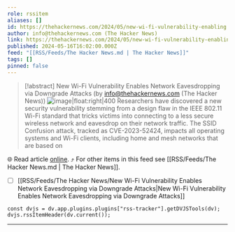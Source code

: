 ```yaml
---
role: rssitem
aliases: []
id: https://thehackernews.com/2024/05/new-wi-fi-vulnerability-enabling.html
author: info@thehackernews.com (The Hacker News)
link: https://thehackernews.com/2024/05/new-wi-fi-vulnerability-enabling.html
published: 2024-05-16T16:02:00.000Z
feed: "[[RSS/Feeds/The Hacker News.md | The Hacker News]]"
tags: []
pinned: false
---
```


> [!abstract] New Wi-Fi Vulnerability Enables Network Eavesdropping via Downgrade Attacks (by info@thehackernews.com (The Hacker News))
> ![image|float:right|400](https://blogger.googleusercontent.com/img/b/R29vZ2xl/AVvXsEj6d7Gzb_h-iUyW-ZV9K-72UmwGBH5s6LAObmfDc7t5yM8sjbhw5BiJ1tl6YYaIyz7rDm3A0V6yivf7rF9438dH0cguzgTV821Tn0TbVubAm7qfWQZjXHfyVF2sbH-72wMa6elHZq8sGiW6VomBjgRLgcAersRKeraJa16BdWZkU04X5WSAfRLEsFfjoAKT/s1600/wifi.png) Researchers have discovered a new security vulnerability stemming from a design flaw in the IEEE 802.11 Wi-Fi standard that tricks victims into connecting to a less secure wireless network and eavesdrop on their network traffic. The SSID Confusion attack, tracked as CVE-2023-52424, impacts all operating systems and Wi-Fi clients, including home and mesh networks that are based on

🌐 Read article [online](https://thehackernews.com/2024/05/new-wi-fi-vulnerability-enabling.html). ⤴ For other items in this feed see [[RSS/Feeds/The Hacker News.md | The Hacker News]].

- [ ] [[RSS/Feeds/The Hacker News/New Wi-Fi Vulnerability Enables Network Eavesdropping via Downgrade Attacks|New Wi-Fi Vulnerability Enables Network Eavesdropping via Downgrade Attacks]]

~~~dataviewjs
const dvjs = dv.app.plugins.plugins["rss-tracker"].getDVJSTools(dv);
dvjs.rssItemHeader(dv.current());
~~~

- - -

